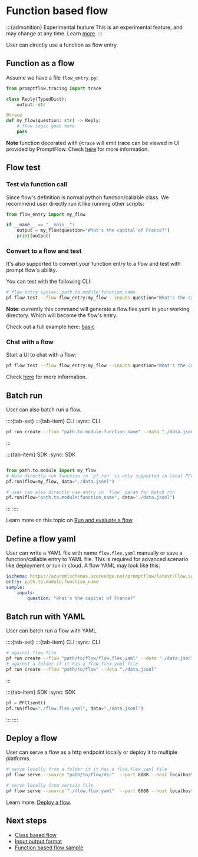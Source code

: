 # Function based flow

:::{admonition} Experimental feature
This is an experimental feature, and may change at any time. Learn [more](../faq.md#stable-vs-experimental).
:::

User can directly use a function as flow entry.

## Function as a flow

Assume we have a file `flow_entry.py`:

```python
from promptflow.tracing import trace

class Reply(TypedDict):
    output: str

@trace
def my_flow(question: str) -> Reply:
    # flow logic goes here
    pass
```

**Note** function decorated with `@trace` will emit trace can be viewed in UI provided by PromptFlow. Check [here](../tracing/index.md) for more information.

## Flow test

### Test via function call

Since flow's definition is normal python function/callable class. We recommend user directly run it like running other scripts:

```python
from flow_entry import my_flow

if __name__ == "__main__":
    output = my_flow(question="What's the capital of France?")
    print(output)
```

### Convert to a flow and test

It's also supported to convert your function entry to a flow and test with prompt flow's ability.

You can test with the following CLI:

```bash
# flow entry syntax: path.to.module:function_name
pf flow test --flow flow_entry:my_flow --inputs question="What's the capital of France?"
```

**Note**: currently this command will generate a flow.flex.yaml in your working directory. Which will become the flow's entry.

Check out a full example here: [basic](https://github.com/microsoft/promptflow/tree/main/examples/flex-flows/basic)

### Chat with a flow

Start a UI to chat with a flow:

```bash
pf flow test --flow flow_entry:my_flow --inputs question="What's the capital of France?" --ui
```

Check [here](../chat-with-a-flow/index.md) for more information.

## Batch run

User can also batch run a flow.

::::{tab-set}
:::{tab-item} CLI
:sync: CLI

```bash
pf run create --flow "path.to.module:function_name" --data "./data.jsonl"
```

:::

:::{tab-item} SDK
:sync: SDK
```python

from path.to.module import my_flow
# Note directly run function in `pf.run` is only supported in local PFClient for now 
pf.run(flow=my_flow, data="./data.jsonl")

# user can also directly use entry in `flow` param for batch run
pf.run(flow="path.to.module:function_name", data="./data.jsonl")
```
:::
::::

Learn more on this topic on [Run and evaluate a flow](../run-and-evaluate-a-flow/index.md)

## Define a flow yaml

User can write a YAML file with name `flow.flex.yaml` manually or save a function/callable entry to YAML file.
This is required for advanced scenario like deployment or run in cloud.
A flow YAML may look like this:

```yaml
$schema: https://azuremlschemas.azureedge.net/promptflow/latest/Flow.schema.json
entry: path.to.module:function_name
sample:
    inputs:
        question: "what's the capital of France?"
```

## Batch run with YAML

User can batch run a flow with YAML.

::::{tab-set}
:::{tab-item} CLI
:sync: CLI

```bash
# against flow file
pf run create --flow "path/to/flow/flow.flex.yaml" --data "./data.jsonl"
# against a folder if it has a flow.flex.yaml file
pf run create --flow "path/to/flow" --data "./data.jsonl"
```

:::

:::{tab-item} SDK
:sync: SDK

```python
pf = PFClient()
pf.run(flow="./flow.flex.yaml", data="./data.jsonl")
```

:::
::::

## Deploy a flow

User can serve a flow as a http endpoint locally or deploy it to multiple platforms.

```bash
# serve locally from a folder if it has a flow.flex.yaml file
pf flow serve --source "path/to/flow/dir"  --port 8088 --host localhost

# serve locally from certain file
pf flow serve --source "./flow.flex.yaml"  --port 8088 --host localhost
```
Learn more: [Deploy a flow](../deploy-a-flow/index.md).

## Next steps

- [Class based flow](./class-based-flow.md)
- [Input output format](./input-output-format.md)
- [Function based flow sample](https://github.com/microsoft/promptflow/blob/main/examples/flex-flows/basic/README.md)
